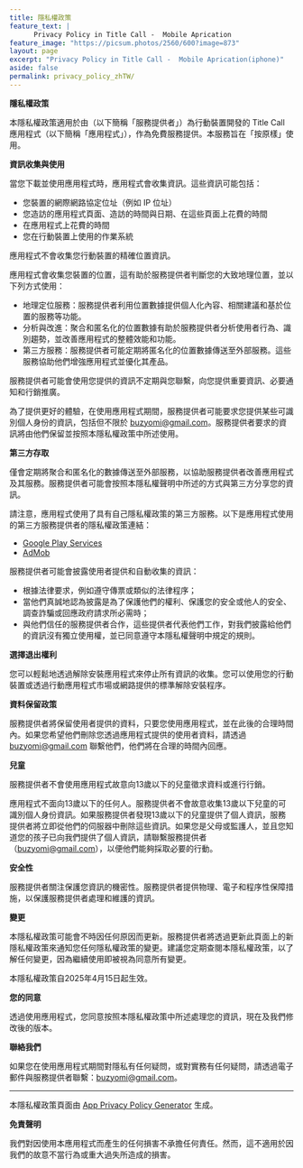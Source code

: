 ```yaml
---
title: 隱私權政策
feature_text: |
      Privacy Policy in Title Call -  Mobile Aprication
feature_image: "https://picsum.photos/2560/600?image=873"
layout: page
excerpt: "Privacy Policy in Title Call -  Mobile Aprication(iphone)"
aside: false
permalink: privacy_policy_zhTW/
---
```


**隱私權政策**

本隱私權政策適用於由（以下簡稱「服務提供者」）為行動裝置開發的 Title Call 應用程式（以下簡稱「應用程式」），作為免費服務提供。本服務旨在「按原樣」使用。

**資訊收集與使用**

當您下載並使用應用程式時，應用程式會收集資訊。這些資訊可能包括：

* 您裝置的網際網路協定位址（例如 IP 位址）
* 您造訪的應用程式頁面、造訪的時間與日期、在這些頁面上花費的時間
* 在應用程式上花費的時間
* 您在行動裝置上使用的作業系統

應用程式不會收集您行動裝置的精確位置資訊。

應用程式會收集您裝置的位置，這有助於服務提供者判斷您的大致地理位置，並以下列方式使用：

* 地理定位服務：服務提供者利用位置數據提供個人化內容、相關建議和基於位置的服務等功能。
* 分析與改進：聚合和匿名化的位置數據有助於服務提供者分析使用者行為、識別趨勢，並改善應用程式的整體效能和功能。
* 第三方服務：服務提供者可能定期將匿名化的位置數據傳送至外部服務。這些服務協助他們增強應用程式並優化其產品。

服務提供者可能會使用您提供的資訊不定期與您聯繫，向您提供重要資訊、必要通知和行銷推廣。

為了提供更好的體驗，在使用應用程式期間，服務提供者可能要求您提供某些可識別個人身份的資訊，包括但不限於 buzyomi@gmail.com。服務提供者要求的資訊將由他們保留並按照本隱私權政策中所述使用。

**第三方存取**

僅會定期將聚合和匿名化的數據傳送至外部服務，以協助服務提供者改善應用程式及其服務。服務提供者可能會按照本隱私權聲明中所述的方式與第三方分享您的資訊。

請注意，應用程式使用了具有自己隱私權政策的第三方服務。以下是應用程式使用的第三方服務提供者的隱私權政策連結：

* [Google Play Services](https://www.google.com/policies/privacy/)
* [AdMob](https://support.google.com/admob/answer/6128543?hl=en)

服務提供者可能會披露使用者提供和自動收集的資訊：

* 根據法律要求，例如遵守傳票或類似的法律程序；
* 當他們真誠地認為披露是為了保護他們的權利、保護您的安全或他人的安全、調查詐騙或回應政府請求所必需時；
* 與他們信任的服務提供者合作，這些提供者代表他們工作，對我們披露給他們的資訊沒有獨立使用權，並已同意遵守本隱私權聲明中規定的規則。

**選擇退出權利**

您可以輕鬆地透過解除安裝應用程式來停止所有資訊的收集。您可以使用您的行動裝置或透過行動應用程式市場或網路提供的標準解除安裝程序。

**資料保留政策**

服務提供者將保留使用者提供的資料，只要您使用應用程式，並在此後的合理時間內。如果您希望他們刪除您透過應用程式提供的使用者資料，請透過 buzyomi@gmail.com 聯繫他們，他們將在合理的時間內回應。

**兒童**

服務提供者不會使用應用程式故意向13歲以下的兒童徵求資料或進行行銷。

應用程式不面向13歲以下的任何人。服務提供者不會故意收集13歲以下兒童的可識別個人身份資訊。如果服務提供者發現13歲以下的兒童提供了個人資訊，服務提供者將立即從他們的伺服器中刪除這些資訊。如果您是父母或監護人，並且您知道您的孩子已向我們提供了個人資訊，請聯繫服務提供者（buzyomi@gmail.com），以便他們能夠採取必要的行動。

**安全性**

服務提供者關注保護您資訊的機密性。服務提供者提供物理、電子和程序性保障措施，以保護服務提供者處理和維護的資訊。

**變更**

本隱私權政策可能會不時因任何原因而更新。服務提供者將透過更新此頁面上的新隱私權政策來通知您任何隱私權政策的變更。建議您定期查閱本隱私權政策，以了解任何變更，因為繼續使用即被視為同意所有變更。

本隱私權政策自2025年4月15日起生效。

**您的同意**

透過使用應用程式，您同意按照本隱私權政策中所述處理您的資訊，現在及我們修改後的版本。

**聯絡我們**

如果您在使用應用程式期間對隱私有任何疑問，或對實務有任何疑問，請透過電子郵件與服務提供者聯繫：buzyomi@gmail.com。

---

本隱私權政策頁面由 [App Privacy Policy Generator](https://app-privacy-policy-generator.nisrulz.com/) 生成。

**免責聲明**

我們對因使用本應用程式而產生的任何損害不承擔任何責任。然而，這不適用於因我們的故意不當行為或重大過失所造成的損害。
